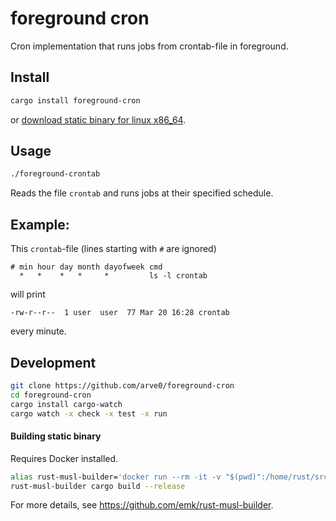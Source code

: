 # foreground cron
Cron implementation that runs jobs from crontab-file in foreground.

## Install
```bash
cargo install foreground-cron
```

or [download static binary for linux x86_64](https://github.com/arve0/foreground-cron/releases).

## Usage
```bash
./foreground-crontab
```

Reads the file `crontab` and runs jobs at their specified schedule.

## Example:
This `crontab`-file (lines starting with `#` are ignored)
```crontab
# min hour day month dayofweek cmd
  *   *    *   *     *         ls -l crontab
```

will print

```
-rw-r--r--  1 user  user  77 Mar 20 16:28 crontab
```

every minute.

## Development
```bash
git clone https://github.com/arve0/foreground-cron
cd foreground-cron
cargo install cargo-watch
cargo watch -x check -x test -x run
```

#### Building static binary
Requires Docker installed.
```bash
alias rust-musl-builder='docker run --rm -it -v "$(pwd)":/home/rust/src ekidd/rust-musl-builder'
rust-musl-builder cargo build --release
```
For more details, see https://github.com/emk/rust-musl-builder.
